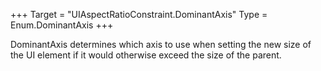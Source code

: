 +++
Target = "UIAspectRatioConstraint.DominantAxis"
Type = Enum.DominantAxis
+++

DominantAxis determines which axis to use when setting the new size of the UI element if it would otherwise exceed the size of the parent.